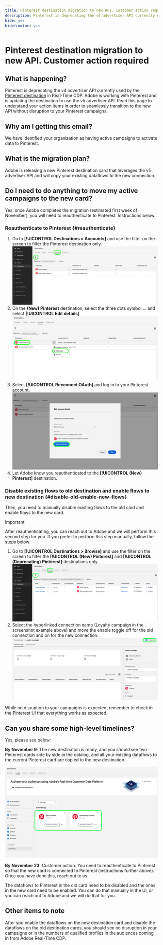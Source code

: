 ```yaml
---
title: Pinterest destination migration to new API. Customer action required.
description: Pinterest is deprecating the v4 advertiser API currently used by the Pinterest destination in Real-Time CDP. Understand your action items in order to seamlessly transition to the new API without disruption to your Pinterest campaigns.
hide: yes
hidefromtoc: yes
---
```

# Pinterest destination migration to new API. Customer action required

## What is happening?

Pinterest is deprecating the v4 advertiser API currently used by the [Pinterest destination](/help/destinations/catalog/advertising/pinterest.md) in Real-Time CDP. Adobe is working with Pinterest and is updating the destination to use the v5 advertiser API. Read this page to understand your action items in order to seamlessly transition to the new API without disruption to your Pinterest campaigns.

## Why am I getting this email?

We have identified your organization as having active campaigns to activate data to Pinterest.

## What is the migration plan?

Adobe is releasing a new Pinterest destination card that leverages the v5 advertiser API and will copy your existing dataflows to the new connection.

## Do I need to do anything to move my active campaigns to the new card?

Yes, once Adobe completes the migration (estimated first week of November), you will need to reauthenticate to Pinterest. Instructions below.

### Reauthenticate to Pinterest {#reauthenticate}

1. Go to **[!UICONTROL Destinations > Accounts]** and use the filter on the screen to filter the Pinterest destination only.
    ![Filter Pinterest accounts only](/help/destinations/assets/catalog/advertising/pinterest-migration/filter-pinterest-acconts-only.png)
2. On the **(New) Pinterest** destination, select the three dots symbol ... and select **[!UICONTROL Edit details]**.
    ![Select Edit details](/help/destinations/assets/catalog/advertising/pinterest-migration/edit-details-pinterest.png)
3. Select **[!UICONTROL Reconnect OAuth]** and log in to your Pinterest account.
    ![Select Reconnect OAuth](/help/destinations/assets/catalog/advertising/pinterest-migration/reconnect-oauth-pinterest.png)
4. Let Adobe know you reauthenticated to the **[!UICONTROL (New) Pinterest]** destination.

### Disable existing flows to old destination and enable flows to new destination {#disable-old-enable-new-flows}

Then, you need to manually disable existing flows to the old card and enable flows to the new card. 

>[!IMPORTANT]
>
>After reauthenticating, you can reach out to Adobe and we will perform this second step for you. If you prefer to perform this step manually, follow the steps below:

1. Go to **[!UICONTROL Destinations > Browse]** and use the filter on the screen to filter the **[!UICONTROL (New) Pinterest]** and **[!UICONTROL (Deprecating) Pinterest]** destinations only.
    ![Filter Pinterest dataflows only in the Browse tab](/help/destinations/assets/catalog/advertising/pinterest-migration/filter-pinterest-browse.png)
2. Select the hyperlinked connection name (Loyalty campaign in the screenshot example above) and move the enable toggle off for the old connection and on for the new connection.
    ![Toggle on for new connections and off for old connections](/help/destinations/assets/catalog/advertising/pinterest-migration/enable-disable-toggle.png)

While no disruption to your campaigns is expected, remember to check in the Pinterest UI that everything works as expected.

## Can you share some high-level timelines?

Yes, please see below:
 
**By November 9**: The new destination is ready, and you should see two Pinterest cards side by side in the catalog, and all your existing dataflows to the current Pinterest card are copied to the new destination.

![Old and new Pinterest destination side-by-side](/help/destinations/assets/catalog/advertising/pinterest-migration/pinterest-two-cards-side-by-side.png)

**By November 23**: <span class="preview">Customer action</span>. You need to reauthenticate to Pinterest so that the new card is connected to Pinterest (instructions further above). Once you have done this, reach out to us.

The dataflows to Pinterest in the old card need to be disabled and the ones in the new card need to be enabled. You can do that manually in the UI, or you can reach out to Adobe and we will do that for you.

## Other items to note

After you enable the dataflows on the new destination card and disable the dataflows on the old destination cards, you should see no disruption in your campaigns or in the numbers of qualified profiles in the audiences coming in from Adobe Real-Time CDP.
